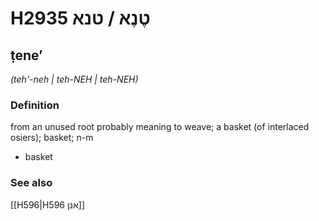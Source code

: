 # H2935 טֶנֶא / טנא

## ṭeneʼ

_(teh'-neh | teh-NEH | teh-NEH)_

### Definition

from an unused root probably meaning to weave; a basket (of interlaced osiers); basket; n-m

- basket

### See also

[[H596|H596 אנן]]
